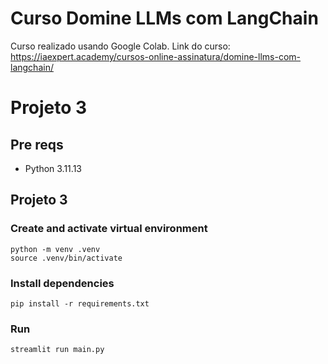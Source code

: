 # Curso Domine LLMs com LangChain

Curso realizado usando Google Colab.
Link do curso: https://iaexpert.academy/cursos-online-assinatura/domine-llms-com-langchain/

# Projeto 3

## Pre reqs
* Python 3.11.13

## Projeto 3

### Create and activate virtual environment

```
python -m venv .venv 
source .venv/bin/activate
```

### Install dependencies

```
pip install -r requirements.txt
```

### Run

```
streamlit run main.py
```
